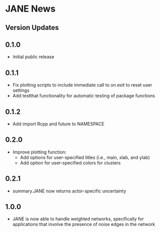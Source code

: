 
# JANE News

## Version Updates

## 0.1.0
* Initial public release

## 0.1.1
* Fix plotting scripts to include immediate call to on.exit to reset user settings
* Add testthat functionality for automatic testing of package functions

## 0.1.2
* Add import Rcpp and future to NAMESPACE

## 0.2.0
* Improve plotting function:
  * Add options for user-specified titles (i.e., main, xlab, and ylab)
  * Add option for user-specified colors for clusters 
  
## 0.2.1
* summary.JANE now returns actor-specific uncertainty  

## 1.0.0
* JANE is now able to handle weighted networks, specifically for applications that involve the presence of noise edges in the network
